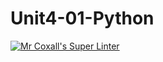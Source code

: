 # Unit4-01-Python
[![Mr Coxall's Super Linter](https://github.com/ICS3U-Programming-JaydinM/-Unit4-01-Python/workflows/Mr%20Coxall's%20Super%20Linter/badge.svg)](https://github.com/ICS3U-Programming-JaydinM/-Unit4-01-Python/actions/)
